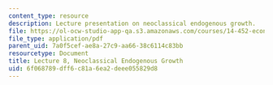 ```yaml
---
content_type: resource
description: Lecture presentation on neoclassical endogenous growth.
file: https://ol-ocw-studio-app-qa.s3.amazonaws.com/courses/14-452-economic-growth-fall-2016/6f068789dff6c81a6ea2deee055829d8_MIT14_452F16_Lec8.pdf
file_type: application/pdf
parent_uid: 7a0f5cef-ae8a-27c9-aa66-38c6114c83bb
resourcetype: Document
title: Lecture 8, Neoclassical Endogenous Growth
uid: 6f068789-dff6-c81a-6ea2-deee055829d8
---
```

